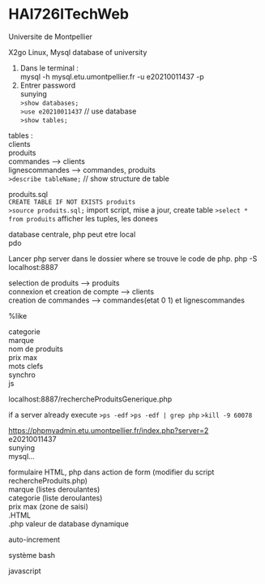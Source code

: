 # HAI726ITechWeb
Universite de Montpellier

X2go Linux, Mysql database of university 

1. Dans le terminal :  
    mysql -h mysql.etu.umontpellier.fr -u e20210011437 -p
2. Entrer password  
    sunying   
`>show databases;`  
`>use e20210011437` // use database  
`>show tables;`

tables :  
clients  
produits  
commandes --> clients  
lignescommandes --> commandes, produits  
`>describe tableName;` // show structure de table  

produits.sql  
`CREATE TABLE IF NOT EXISTS produits`  
`>source produits.sql;` import script, mise a jour, create table
`>select * from produits` afficher les tuples, les donees

database centrale, php peut etre local  
pdo  

Lancer php server dans le dossier where se trouve le code de php. 
php -S localhost:8887  

selection de produits --> produits  
connexion et creation de compte --> clients  
creation de commandes --> commandes(etat 0 1) et lignescommandes  

%like  

categorie  
marque  
nom de produits  
prix max  
mots clefs  
synchro  
js  

localhost:8887/rechercheProduitsGenerique.php

if a server already execute
`>ps -edf`
`>ps -edf | grep php`
`>kill -9 60078`

https://phpmyadmin.etu.umontpellier.fr/index.php?server=2  
e20210011437  
sunying  
mysql...

formulaire HTML, php dans action de form (modifier du script rechercheProduits.php)  
    marque (listes deroulantes)  
    categorie (liste deroulantes)  
    prix max (zone de saisi)  
.HTML  
.php valeur de database dynamique   

 auto-increment

système
 bash 

 javascript
